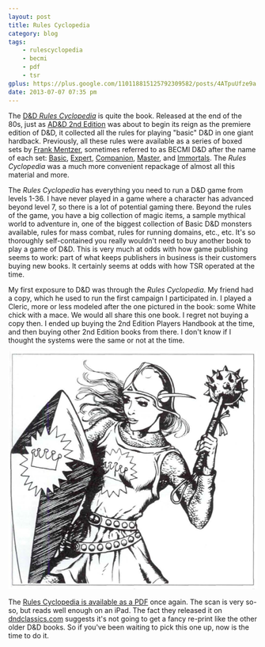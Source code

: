 ```yaml
---
layout: post
title: Rules Cyclopedia
category: blog
tags:
    - rulescyclopedia
    - becmi
    - pdf
    - tsr 
gplus: https://plus.google.com/110118815125792309582/posts/4ATpuUfze9a
date: 2013-07-07 07:35 pm
---
```


The [D&D _Rules Cyclopedia_][1] is quite the book. Released at the end of the 80s, just as [AD&D 2nd Edition][2] was about to begin its reign as the premiere edition of D&D, it collected all the rules for playing "basic" D&D in one giant hardback. Previously, all these rules were available as a series of boxed sets by [Frank Mentzer][3], sometimes referred to as BECMI D&D after the name of each set: [Basic][B], [Expert][E], [Companion][C], [Master][M], and [Immortals][I]. The _Rules Cyclopedia_ was a much more convenient repackage of almost all this material and more.

The _Rules Cyclopedia_ has everything you need to run a D&D game from levels 1-36. I have never played in a game where a character has advanced beyond level 7, so there is a lot of potential gaming there. Beyond the rules of the game, you have a big collection of magic items, a sample mythical world to adventure in, one of the biggest collection of Basic D&D monsters available, rules for mass combat, rules for running domains, etc., etc. It's so thoroughly self-contained you really wouldn't need to buy another book to play a game of D&D. This is very much at odds with how game publishing seems to work: part of what keeps publishers in business is their customers buying new books. It certainly seems at odds with how TSR operated at the time.

My first exposure to D&D was through the _Rules Cyclopedia_. My friend had a copy, which he used to run the first campaign I participated in. I played a Cleric, more or less modeled after the one pictured in the book: some White chick with a mace. We would all share this one book. I regret not buying a copy then. I ended up buying the 2nd Edition Players Handbook at the time, and then buying other 2nd Edition books from there. I don't know if I thought the systems were the same or not at the time.

![My first character, more or less](/assets/img/rules-cyclopedia-cleric.png)

The [Rules Cyclopedia is available as a PDF][4] once again. The scan is very so-so, but reads well enough on an iPad. The fact they released it on [dndclassics.com][5] suggests it's not going to get a fancy re-print like the other older D&D books. So if you've been waiting to pick this one up, now is the time to do it.


[1]: http://en.wikipedia.org/wiki/Dungeons_%26_Dragons_Rules_Cyclopedia
[2]: /tag/2e/
[3]: http://www.eldritchent.com/category/Frank-Mentzer.aspx
[4]: http://www.dndclassics.com/product/17171/D%26D-Rules-Cyclopedia-%28Basic%29?it=1
[5]: http://dndclassics.com

[B]: http://randomwizard.blogspot.com/2013/06/basic-set-frank-mentzer.html
[E]: http://randomwizard.blogspot.com/2013/06/expert-set-frank-mentzer.html
[C]: http://randomwizard.blogspot.com/2013/06/companion-set-frank-mentzer.html
[M]: http://randomwizard.blogspot.com/2013/06/master-set-frank-mentzer.html
[I]: http://randomwizard.blogspot.ca/2013/06/immortals-set-frank-mentzer.html